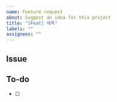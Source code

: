 ```yaml
---
name: Feature request
about: Suggest an idea for this project
title: "[Feat] 제목"
labels: ""
assignees: ""
---
```


## Issue

## To-do

- [ ]
